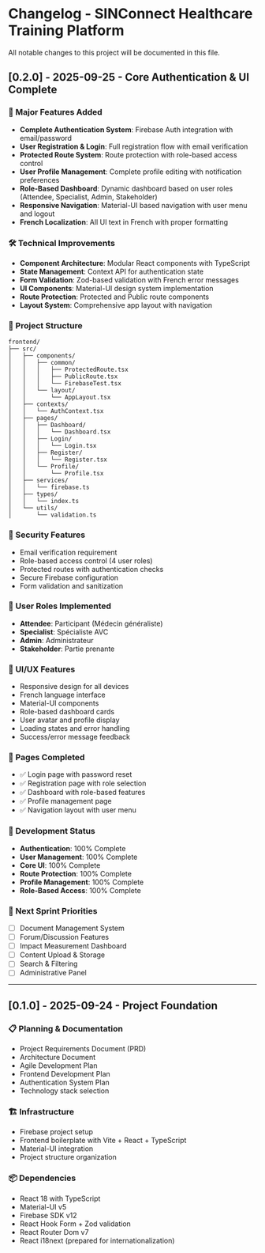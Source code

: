 # Changelog - SINConnect Healthcare Training Platform

All notable changes to this project will be documented in this file.

## [0.2.0] - 2025-09-25 - Core Authentication & UI Complete

### 🎉 Major Features Added
- **Complete Authentication System**: Firebase Auth integration with email/password
- **User Registration & Login**: Full registration flow with email verification
- **Protected Route System**: Route protection with role-based access control
- **User Profile Management**: Complete profile editing with notification preferences
- **Role-Based Dashboard**: Dynamic dashboard based on user roles (Attendee, Specialist, Admin, Stakeholder)
- **Responsive Navigation**: Material-UI based navigation with user menu and logout
- **French Localization**: All UI text in French with proper formatting

### 🛠️ Technical Improvements
- **Component Architecture**: Modular React components with TypeScript
- **State Management**: Context API for authentication state
- **Form Validation**: Zod-based validation with French error messages
- **UI Components**: Material-UI design system implementation
- **Route Protection**: Protected and Public route components
- **Layout System**: Comprehensive app layout with navigation

### 📁 Project Structure
```
frontend/
├── src/
│   ├── components/
│   │   ├── common/
│   │   │   ├── ProtectedRoute.tsx
│   │   │   ├── PublicRoute.tsx
│   │   │   └── FirebaseTest.tsx
│   │   └── layout/
│   │       └── AppLayout.tsx
│   ├── contexts/
│   │   └── AuthContext.tsx
│   ├── pages/
│   │   ├── Dashboard/
│   │   │   └── Dashboard.tsx
│   │   ├── Login/
│   │   │   └── Login.tsx
│   │   ├── Register/
│   │   │   └── Register.tsx
│   │   └── Profile/
│   │       └── Profile.tsx
│   ├── services/
│   │   └── firebase.ts
│   ├── types/
│   │   └── index.ts
│   └── utils/
│       └── validation.ts
```

### 🔐 Security Features
- Email verification requirement
- Role-based access control (4 user roles)
- Protected routes with authentication checks
- Secure Firebase configuration
- Form validation and sanitization

### 👥 User Roles Implemented
- **Attendee**: Participant (Médecin généraliste)
- **Specialist**: Spécialiste AVC  
- **Admin**: Administrateur
- **Stakeholder**: Partie prenante

### 🎨 UI/UX Features
- Responsive design for all devices
- French language interface
- Material-UI components
- Role-based dashboard cards
- User avatar and profile display
- Loading states and error handling
- Success/error message feedback

### 📱 Pages Completed
- ✅ Login page with password reset
- ✅ Registration page with role selection
- ✅ Dashboard with role-based features
- ✅ Profile management page
- ✅ Navigation layout with user menu

### 🚀 Development Status
- **Authentication**: 100% Complete
- **User Management**: 100% Complete  
- **Core UI**: 100% Complete
- **Route Protection**: 100% Complete
- **Profile Management**: 100% Complete
- **Role-Based Access**: 100% Complete

### 🔄 Next Sprint Priorities
- [ ] Document Management System
- [ ] Forum/Discussion Features  
- [ ] Impact Measurement Dashboard
- [ ] Content Upload & Storage
- [ ] Search & Filtering
- [ ] Administrative Panel

---

## [0.1.0] - 2025-09-24 - Project Foundation

### 📋 Planning & Documentation
- Project Requirements Document (PRD)
- Architecture Document  
- Agile Development Plan
- Frontend Development Plan
- Authentication System Plan
- Technology stack selection

### 🏗️ Infrastructure
- Firebase project setup
- Frontend boilerplate with Vite + React + TypeScript
- Material-UI integration
- Project structure organization

### 📦 Dependencies
- React 18 with TypeScript
- Material-UI v5
- Firebase SDK v12
- React Hook Form + Zod validation
- React Router Dom v7
- React i18next (prepared for internationalization)